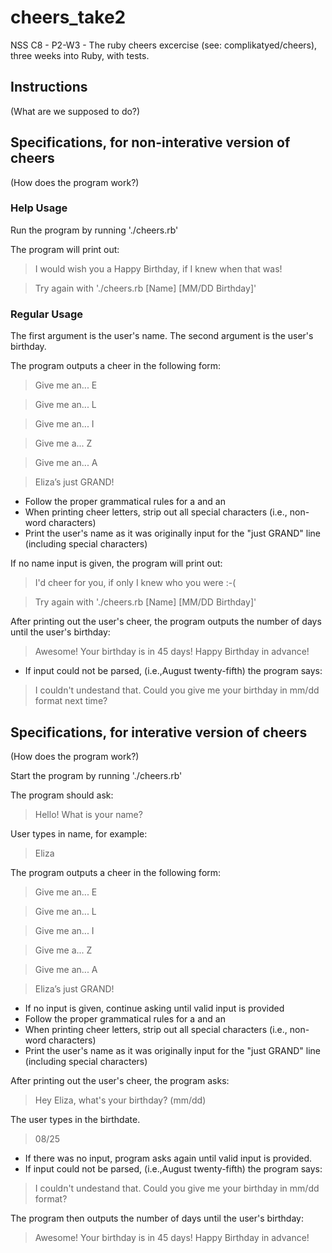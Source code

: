 # cheers_take2
NSS C8 - P2-W3 - The ruby cheers excercise (see: complikatyed/cheers), three weeks into Ruby, with tests.

## Instructions
(What are we supposed to do?)

## Specifications, for non-interative version of cheers
(How does the program work?)

### Help Usage

Run the program by running './cheers.rb'

The program will print out:

> I would wish you a Happy Birthday, if I knew when that was!

> Try again with './cheers.rb [Name] [MM/DD Birthday]'


### Regular Usage

The first argument is the user's name.  The second argument is the
user's birthday.

The program outputs a cheer in the following form:


> Give me an... E

> Give me an... L

> Give me an... I

> Give me a...  Z

> Give me an... A

> Eliza’s just GRAND!


* Follow the proper grammatical rules for a and an
* When printing cheer letters, strip out all special characters (i.e., non-word characters)
* Print the user's name as it was originally input for the "just GRAND"
  line (including special characters)

If no name input is given, the program will print out:

> I'd cheer for you, if only I knew who you were :-(

> Try again with './cheers.rb [Name] [MM/DD Birthday]'

After printing out the user's cheer, the program outputs  the number of
days until the user's birthday:

> Awesome!  Your birthday is in 45 days!  Happy Birthday in advance!


* If input could not be parsed, (i.e.,August twenty-fifth) the program says:

> I couldn't undestand that.  Could you give me your birthday in
> mm/dd format next time?


## Specifications, for interative version of cheers
(How does the program work?)

Start the program by running './cheers.rb'

The program should ask:
> Hello!  What is your name?

User types in name, for example:

> Eliza

The program outputs a cheer in the following form:


> Give me an... E

> Give me an... L

> Give me an... I

> Give me a...  Z

> Give me an... A

> Eliza’s just GRAND!


* If no input is given, continue asking until valid input is provided
* Follow the proper grammatical rules for a and an
* When printing cheer letters, strip out all special characters (i.e., non-word characters)
* Print the user's name as it was originally input for the "just GRAND"
  line (including special characters)

After printing out the user's cheer, the program asks:

> Hey Eliza, what's your birthday? (mm/dd)

The user types in the birthdate.

> 08/25

* If there was no input, program asks again until valid input is provided.
* If input could not be parsed, (i.e.,August twenty-fifth) the program says:

> I couldn't undestand that.  Could you give me your birthday in
> mm/dd format?

The program then outputs the number of days until the user's
birthday:

> Awesome!  Your birthday is in 45 days!  Happy Birthday in advance!


